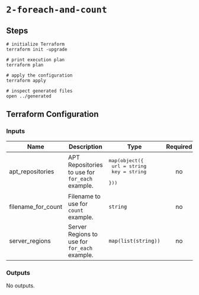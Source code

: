 # `2-foreach-and-count`

## Steps

```shell
# initialize Terraform
terraform init -upgrade

# print execution plan
terraform plan

# apply the configuration
terraform apply

# inspect generated files
open ../generated
```

## Terraform Configuration

<!-- BEGIN_TF_DOCS -->
### Inputs

| Name | Description | Type | Required |
|------|-------------|------|:--------:|
| apt_repositories | APT Repositories to use for `for_each` example. | <pre>map(object({<br>    url = string<br>    key = string<br>  }))</pre> | no |
| filename_for_count | Filename to use for `count` example. | `string` | no |
| server_regions | Server Regions to use for `for_each` example. | `map(list(string))` | no |

### Outputs

No outputs.
<!-- END_TF_DOCS -->

